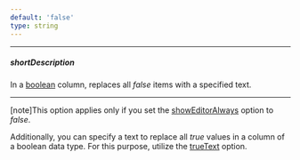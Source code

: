 ```yaml
---
default: 'false'
type: string
---
```

---
##### shortDescription
In a [boolean](/api-reference/10%20UI%20Widgets/dxDataGrid/1%20Configuration/columns/dataType.md '/Documentation/ApiReference/UI_Widgets/dxDataGrid/Configuration/columns/#dataType') column, replaces all *false* items with a specified text.

---
[note]This option applies only if you set the [showEditorAlways](/api-reference/10%20UI%20Widgets/dxDataGrid/1%20Configuration/columns/showEditorAlways.md '/Documentation/ApiReference/UI_Widgets/dxDataGrid/Configuration/columns/#showEditorAlways') option to *false*.

Additionally, you can specify a text to replace all *true* values in a column of a boolean data type. For this purpose, utilize the [trueText](/api-reference/10%20UI%20Widgets/dxDataGrid/1%20Configuration/columns/trueText.md '/Documentation/ApiReference/UI_Widgets/dxDataGrid/Configuration/columns/#trueText') option.